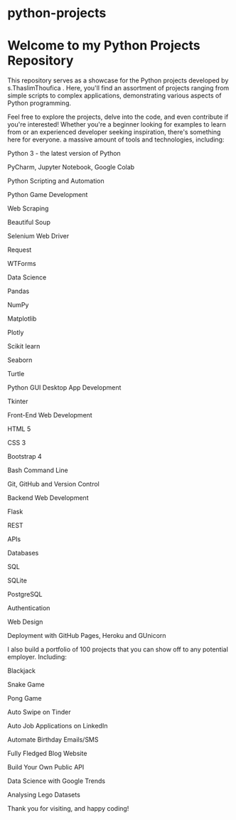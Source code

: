 # python-projects
# Welcome to my Python Projects Repository

This repository serves as a showcase for the Python projects developed by s.ThaslimThoufica . Here, you'll find an assortment of projects ranging from simple scripts to complex applications, demonstrating various aspects of Python programming.

Feel free to explore the projects, delve into the code, and even contribute if you're interested! Whether you're a beginner looking for examples to learn from or an experienced developer seeking inspiration, there's something here for everyone.
a massive amount of tools and technologies, including:

Python 3 - the latest version of Python

PyCharm, Jupyter Notebook, Google Colab

Python Scripting and Automation

Python Game Development

Web Scraping

Beautiful Soup

Selenium Web Driver

Request

WTForms

Data Science

Pandas

NumPy

Matplotlib

Plotly

Scikit learn

Seaborn

Turtle

Python GUI Desktop App Development

Tkinter

Front-End Web Development

HTML 5

CSS 3

Bootstrap 4

Bash Command Line

Git, GitHub and Version Control

Backend Web Development

Flask

REST

APIs

Databases

SQL

SQLite

PostgreSQL

Authentication

Web Design

Deployment with GitHub Pages, Heroku and GUnicorn

I also build a portfolio of 100 projects that you can show off to any potential employer. Including:

Blackjack

Snake Game

Pong Game

Auto Swipe on Tinder

Auto Job Applications on LinkedIn

Automate Birthday Emails/SMS

Fully Fledged Blog Website

Build Your Own Public API

Data Science with Google Trends

Analysing Lego Datasets



Thank you for visiting, and happy coding!
